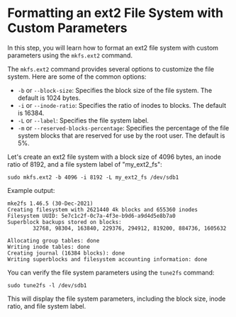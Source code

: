 # Formatting an ext2 File System with Custom Parameters

In this step, you will learn how to format an ext2 file system with custom parameters using the `mkfs.ext2` command.

The `mkfs.ext2` command provides several options to customize the file system. Here are some of the common options:

- `-b` or `--block-size`: Specifies the block size of the file system. The default is 1024 bytes.
- `-i` or `--inode-ratio`: Specifies the ratio of inodes to blocks. The default is 16384.
- `-L` or `--label`: Specifies the file system label.
- `-m` or `--reserved-blocks-percentage`: Specifies the percentage of the file system blocks that are reserved for use by the root user. The default is 5%.

Let's create an ext2 file system with a block size of 4096 bytes, an inode ratio of 8192, and a file system label of "my_ext2_fs":

```
sudo mkfs.ext2 -b 4096 -i 8192 -L my_ext2_fs /dev/sdb1
```

Example output:

```
mke2fs 1.46.5 (30-Dec-2021)
Creating filesystem with 2621440 4k blocks and 655360 inodes
Filesystem UUID: 5e7c1c2f-0c7a-4f3e-b9d6-a9d4d5e8b7a0
Superblock backups stored on blocks:
        32768, 98304, 163840, 229376, 294912, 819200, 884736, 1605632

Allocating group tables: done
Writing inode tables: done
Creating journal (16384 blocks): done
Writing superblocks and filesystem accounting information: done
```

You can verify the file system parameters using the `tune2fs` command:

```
sudo tune2fs -l /dev/sdb1
```

This will display the file system parameters, including the block size, inode ratio, and file system label.
